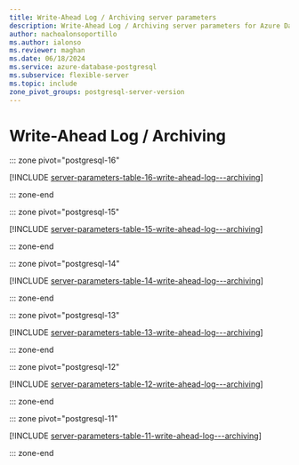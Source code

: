 ```yaml
---
title: Write-Ahead Log / Archiving server parameters
description: Write-Ahead Log / Archiving server parameters for Azure Database for PostgreSQL - Flexible Server.
author: nachoalonsoportillo
ms.author: ialonso
ms.reviewer: maghan
ms.date: 06/18/2024
ms.service: azure-database-postgresql
ms.subservice: flexible-server
ms.topic: include
zone_pivot_groups: postgresql-server-version
---
```

# Write-Ahead Log / Archiving


::: zone pivot="postgresql-16"

[!INCLUDE [server-parameters-table-16-write-ahead-log---archiving](./includes/server-parameters-table-16-write-ahead-log---archiving.md)]

::: zone-end


::: zone pivot="postgresql-15"

[!INCLUDE [server-parameters-table-15-write-ahead-log---archiving](./includes/server-parameters-table-15-write-ahead-log---archiving.md)]

::: zone-end


::: zone pivot="postgresql-14"

[!INCLUDE [server-parameters-table-14-write-ahead-log---archiving](./includes/server-parameters-table-14-write-ahead-log---archiving.md)]

::: zone-end


::: zone pivot="postgresql-13"

[!INCLUDE [server-parameters-table-13-write-ahead-log---archiving](./includes/server-parameters-table-13-write-ahead-log---archiving.md)]

::: zone-end


::: zone pivot="postgresql-12"

[!INCLUDE [server-parameters-table-12-write-ahead-log---archiving](./includes/server-parameters-table-12-write-ahead-log---archiving.md)]

::: zone-end


::: zone pivot="postgresql-11"

[!INCLUDE [server-parameters-table-11-write-ahead-log---archiving](./includes/server-parameters-table-11-write-ahead-log---archiving.md)]

::: zone-end



